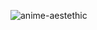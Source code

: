 

<!---
Lionelapex/Lionelapex is a ✨ special ✨ repository because its `README.md` (this file) appears on your GitHub profile.
You can click the Preview link to take a look at your changes.
--->
![anime-aestethic](https://github.com/Lionelapex/Lionelapex/assets/126233514/904d3d04-a6e9-4a5c-a58b-a38d5358d075)
